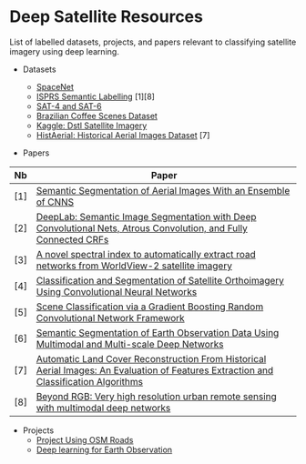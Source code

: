 # Deep Satellite Resources

List of labelled datasets, projects, and papers relevant to classifying satellite imagery using deep learning.

- Datasets
    - [SpaceNet](https://aws.amazon.com/public-datasets/spacenet/)
    - [ISPRS Semantic Labelling](http://www2.isprs.org/commissions/comm3/wg4/semantic-labeling.html) [1][8]
    - [SAT-4 and SAT-6](http://csc.lsu.edu/~saikat/deepsat/)
    - [Brazilian Coffee Scenes Dataset](http://www.patreo.dcc.ufmg.br/downloads/brazilian-coffee-dataset/)
    - [Kaggle: Dstl Satellite Imagery](https://www.kaggle.com/c/dstl-satellite-imagery-feature-detection/data])
    - [HistAerial: Historical Aerial Images Dataset](http://eidolon.univ-lyon2.fr/~remi1/HistAerialDataset/) [7]
    
- Papers

 Nb  | Paper         
 --- |---------------
 [1] | [Semantic Segmentation of Aerial Images With an Ensemble of CNNS](http://intanto.net/publications/Marmanis_isprs16.pdf)|
 [2] | [DeepLab: Semantic Image Segmentation with Deep  Convolutional Nets, Atrous Convolution, and Fully Connected CRFs](https://arxiv.org/abs/1606.00915) 
 [3] | [A novel spectral index to automatically extract road networks from WorldView-2 satellite imagery](http://www.sciencedirect.com/science/article/pii/S111098231400043X)
 [4] | [Classification and Segmentation of Satellite Orthoimagery Using Convolutional Neural Networks](http://www.mdpi.com/2072-4292/8/4/329/html)
 [5] | [Scene Classification via a Gradient Boosting Random Convolutional Network Framework](https://www.researchgate.net/publication/283523609_Scene_Classification_via_a_Gradient_Boosting_Random_Convolutional_Network_Framework)
 [6] | [Semantic Segmentation of Earth Observation Data Using Multimodal and Multi-scale Deep Networks](https://arxiv.org/abs/1609.06846)
 [7] | [Automatic Land Cover Reconstruction From Historical Aerial Images: An Evaluation of Features Extraction and Classification Algorithms](http://eidolon.univ-lyon2.fr/~remi1/HistAerialDataset/paper/ratajczak2019-tip-preprint.pdf)
 [8] | [Beyond RGB: Very high resolution urban remote sensing with multimodal deep networks](https://doi.org/10.1016/j.isprsjprs.2017.11.011)
 
- Projects
    - [Project Using OSM Roads](https://github.com/trailbehind/DeepOSM)
    - [Deep learning for Earth Observation](https://github.com/nshaud/DeepNetsForEO)
